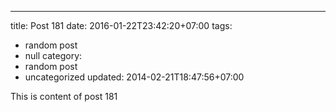 ---
title: Post 181
date: 2016-01-22T23:42:20+07:00
tags:
  - random post
  - null
category:
  - random post
  - uncategorized
updated: 2014-02-21T18:47:56+07:00

This is content of post 181